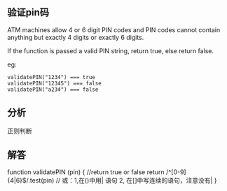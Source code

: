 ## 验证pin码
ATM machines allow 4 or 6 digit PIN codes and PIN codes cannot contain anything but exactly 4 digits or exactly 6 digits.

If the function is passed a valid PIN string, return true, else return false.

eg:
```
validatePIN("1234") === true
validatePIN("12345") === false
validatePIN("a234") === false
```
## 分析
正则判断

## 解答
function validatePIN (pin) {
  //return true or false
  return /^[0-9]{4|6}$/.test(pin) // 或：1,在()中用| 语句   2, 在[]中写连续的语句，注意没有|
}